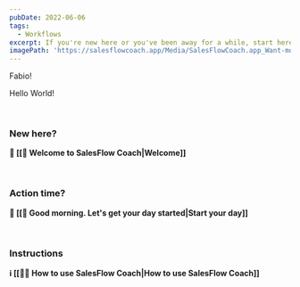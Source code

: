 ```yaml
---
pubDate: 2022-06-06
tags:
  - Workflows
excerpt: If you're new here or you've been away for a while, start here.
imagePath: 'https://salesflowcoach.app/Media/SalesFlowCoach.app_Want-more-sales_clean-up-deadwood-and-eliminate-opportunities_MartinStellar.jpeg'
---
```


Fabio!

Hello World!

<br />

### New here?

**👋 [[👋 Welcome to SalesFlow Coach|Welcome]]**

<br />

### Action time?

**🌅 [[🌅 Good morning. Let's get your day started|Start your day]]**

<br />

### Instructions

**ℹ️ [[👨‍🎓 How to use SalesFlow Coach|How to use SalesFlow Coach]]**

